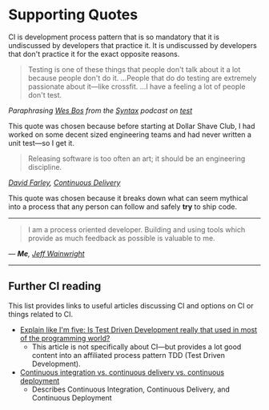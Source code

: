 # Supporting Quotes

CI is development process pattern that is so mandatory that it is undiscussed by developers that practice it. It is undiscussed by developers that don't practice it for the exact opposite reasons.

> Testing is one of these things that people don't talk about it a lot because people don't do it. ...People that do do testing are extremely passionate about it—like crossfit. ...I have a feeling a lot of people don't test.

_Paraphrasing [Wes Bos](wesbos.com) from the [Syntax](syntax.fm) podcast on [test](https://syntax.fm/show/040/the-testing-show)_

This quote was chosen because before starting at Dollar Shave Club, I had worked on some decent sized engineering teams and had never written a unit test—so I get it.

> Releasing software is too often an art; it should be an engineering discipline.

_[David Farley](http://www.davefarley.net/), [Continuous Delivery](https://martinfowler.com/books/continuousDelivery.html)_

This quote was chosen because it breaks down what can seem mythical into a process that any person can follow and safely **try** to ship code.

----

> I am a process oriented developer. Building and using tools which provide as much feedback as possible is valuable to me.

_— **Me**, [Jeff Wainwright](https://github.com/yowainwright)_

----

## Further CI reading

This list provides links to useful articles discussing CI and options on CI or things related to CI.

- [Explain like I'm five: Is Test Driven Development really that used in most of the programming world?](https://dev.to/bartude/explain-like-im-five-is-test-driven-development-really-that-used-in-most-of-the-programming-world-c2m)
  - This article is not specifically about CI—but provides a lot good content into an affiliated process pattern TDD (Test Driven Development).
- [Continuous integration vs. continuous delivery vs. continuous deployment](https://www.atlassian.com/continuous-delivery/ci-vs-ci-vs-cd)
  - Describes Continuous Integration, Continuous Delivery, and Continuous Deployment
